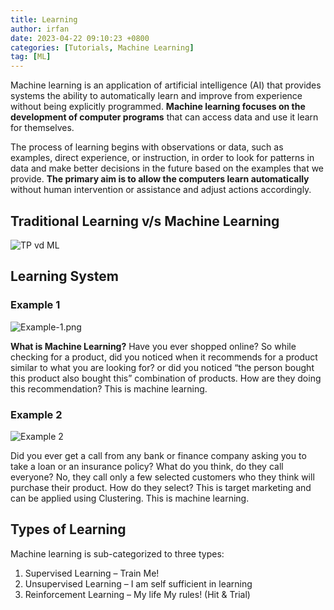 ```yaml
---
title: Learning
author: irfan
date: 2023-04-22 09:10:23 +0800
categories: [Tutorials, Machine Learning]
tag: [ML]
---
```


Machine learning is an application of artificial intelligence (AI) that provides systems the ability to automatically learn and improve from experience without being explicitly programmed. **Machine learning focuses on the development of computer programs** that can access data and use it learn for themselves.

The process of learning begins with observations or data, such as examples, direct experience, or instruction, in order to look for patterns in data and make better decisions in the future based on the examples that we provide. **The primary aim is to allow the computers learn automatically** without human intervention or assistance and adjust actions accordingly.

## Traditional Learning v/s Machine Learning

![TP vd ML](../../assets/images/posts/machine-learning/TP-vs-ML.png)

## Learning System

### Example 1

![Example-1.png](../../assets/images/posts/machine-learning/Example-1.png)

**What is Machine Learning?** Have you ever shopped online? So while checking for a product, did you noticed when it recommends for a product similar to what you are looking for? or did you noticed “the person bought this product also bought this” combination of products. How are they doing this recommendation? This is machine learning.

### Example 2

![Example 2](../../assets/images/posts/machine-learning/Example-2.png)

Did you ever get a call from any bank or finance company asking you to take a loan or an insurance policy? What do you think, do they call everyone? No, they call only a few selected customers who they think will purchase their product. How do they select? This is target marketing and can be applied using Clustering. This is machine learning.

## Types of Learning

Machine learning is sub-categorized to three types:

1. Supervised Learning – Train Me!
2. Unsupervised Learning – I am self sufficient in learning
3. Reinforcement Learning – My life My rules! (Hit & Trial)

